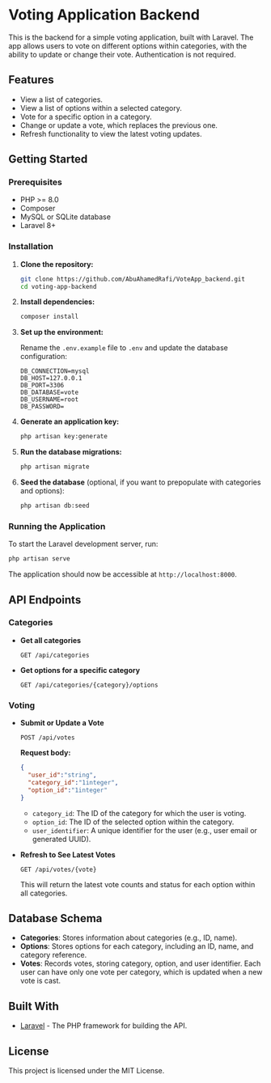 # Voting Application Backend

This is the backend for a simple voting application, built with Laravel. The app allows users to vote on different options within categories, with the ability to update or change their vote. Authentication is not required.

## Features

- View a list of categories.
- View a list of options within a selected category.
- Vote for a specific option in a category.
- Change or update a vote, which replaces the previous one.
- Refresh functionality to view the latest voting updates.

## Getting Started

### Prerequisites

- PHP >= 8.0
- Composer
- MySQL or SQLite database
- Laravel 8+

### Installation

1. **Clone the repository:**

   ```bash
   git clone https://github.com/AbuAhamedRafi/VoteApp_backend.git
   cd voting-app-backend
   ```

2. **Install dependencies:**

   ```bash
   composer install
   ```

3. **Set up the environment:**

   Rename the `.env.example` file to `.env` and update the database configuration:

   ```plaintext
   DB_CONNECTION=mysql
   DB_HOST=127.0.0.1
   DB_PORT=3306
   DB_DATABASE=vote
   DB_USERNAME=root
   DB_PASSWORD=
   ```

4. **Generate an application key:**

   ```bash
   php artisan key:generate
   ```

5. **Run the database migrations:**

   ```bash
   php artisan migrate
   ```

6. **Seed the database** (optional, if you want to prepopulate with categories and options):

   ```bash
   php artisan db:seed
   ```

### Running the Application

To start the Laravel development server, run:

```bash
php artisan serve
```

The application should now be accessible at `http://localhost:8000`.

## API Endpoints

### Categories

- **Get all categories**

  ```
  GET /api/categories
  ```

- **Get options for a specific category**

  ```
  GET /api/categories/{category}/options
  ```

### Voting

- **Submit or Update a Vote**

  ```
  POST /api/votes
  ```

  **Request body:**
  ```json
  {
    "user_id":"string",
    "category_id":"1integer",
    "option_id":"1integer"
  }
  ```

  - `category_id`: The ID of the category for which the user is voting.
  - `option_id`: The ID of the selected option within the category.
  - `user_identifier`: A unique identifier for the user (e.g., user email or generated UUID).

- **Refresh to See Latest Votes**

  ```
  GET /api/votes/{vote}
  ```

  This will return the latest vote counts and status for each option within all categories.

## Database Schema

- **Categories**: Stores information about categories (e.g., ID, name).
- **Options**: Stores options for each category, including an ID, name, and category reference.
- **Votes**: Records votes, storing category, option, and user identifier. Each user can have only one vote per category, which is updated when a new vote is cast.

## Built With

- [Laravel](https://laravel.com/) - The PHP framework for building the API.
  

## License

This project is licensed under the MIT License.
```
